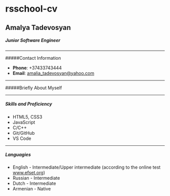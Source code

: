 # rsschool-cv
## Amalya Tadevosyan

##### Junior Software Engineer

---
#####Contact Information

* **Phone**: +37433743444
* **Email**: amalia_tadevosyan@yahoo.com

---
#####Briefly About Myself



---

##### Skills and Proficiency

* HTML5, CSS3
* JavaScript
* C/C++
* Git/GitHub
* VS Code

---

##### Languagies
* English - Intermediate/Upper intermediate (according to the online test www.efset.org)
* Russian - Intermediate
* Dutch - Intermediate
* Armenian - Native
